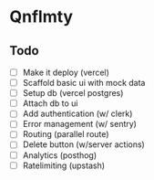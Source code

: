 # Qnflmty

## Todo

- [ ] Make it deploy (vercel)
- [ ] Scaffold basic ui with mock data
- [ ] Setup db (vercel postgres)
- [ ] Attach db to ui
- [ ] Add authentication (w/ clerk)
- [ ] Error management (w/ sentry)
- [ ] Routing (parallel route)
- [ ] Delete button (w/server actions)
- [ ] Analytics (posthog)
- [ ] Ratelimiting (upstash)
